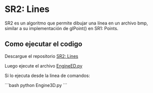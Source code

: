 # SR2: Lines

SR2 es un algoritmo que permite dibujar una línea en un archivo bmp, similar a su implementación de glPoint() en SR1: Points.

## Como ejecutar el codigo

Descargue el repositorio [SR2: Lines](https://github.com/juanferdeleon/SR2-Lines)

Luego ejecute el archivo [EngineED.py](/Engine3D.py)

Si lo ejecuta desde la linea de comandos:

´´´bash
python Engine3D.py
´´´
